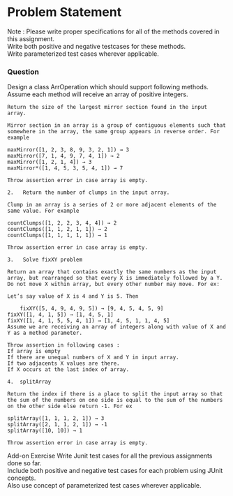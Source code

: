 # Problem Statement
Note : 
Please write proper specifications for all of the methods covered in this assignment. <br>
Write both positive and negative testcases for these methods. <br>
Write parameterized test cases wherever applicable. <br>


### Question

Design a class ArrOperation which should support following methods. Assume each method will receive an array of positive integers.

```Q1
Return the size of the largest mirror section found in the input array.

Mirror section in an array is a group of contiguous elements such that somewhere in the array, the same group appears in reverse order. For example

maxMirror([1, 2, 3, 8, 9, 3, 2, 1]) → 3
maxMirror([7, 1, 4, 9, 7, 4, 1]) → 2
maxMirror([1, 2, 1, 4]) → 3
maxMirror*([1, 4, 5, 3, 5, 4, 1]) → 7

Throw assertion error in case array is empty.
```

```Q2
2.   Return the number of clumps in the input array.

Clump in an array is a series of 2 or more adjacent elements of the same value. For example

countClumps([1, 2, 2, 3, 4, 4]) → 2
countClumps([1, 1, 2, 1, 1]) → 2
countClumps([1, 1, 1, 1, 1]) → 1

Throw assertion error in case array is empty.
```

```Q3
3.   Solve fixXY problem

Return an array that contains exactly the same numbers as the input array, but rearranged so that every X is immediately followed by a Y. Do not move X within array, but every other number may move. For ex: 

Let’s say value of X is 4 and Y is 5. Then 
	
	fixXY([5, 4, 9, 4, 9, 5]) → [9, 4, 5, 4, 5, 9]
fixXY([1, 4, 1, 5]) → [1, 4, 5, 1]
fixXY([1, 4, 1, 5, 5, 4, 1]) → [1, 4, 5, 1, 1, 4, 5]
Assume we are receiving an array of integers along with value of X and Y as a method parameter.

Throw assertion in following cases : 
If array is empty
If there are unequal numbers of X and Y in input array.
If two adjacents X values are there.
If X occurs at the last index of array.
```

```Q4
4.  splitArray

Return the index if there is a place to split the input array so that the sum of the numbers on one side is equal to the sum of the numbers on the other side else return -1. For ex

splitArray([1, 1, 1, 2, 1]) → 3
splitArray([2, 1, 1, 2, 1]) → -1
splitArray([10, 10]) → 1

Throw assertion error in case array is empty.
```

Add-on Exercise
Write Junit test cases for all the previous assignments done so far. <br>
Include both positive and negative test cases for each problem using JUnit concepts. <br>
Also use concept of parameterized test cases wherever applicable. <br>


# 

```java

```
